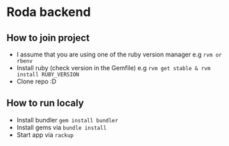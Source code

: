 Roda backend
============


## How to join project

* I assume that you are using one of the ruby version manager e.g `rvm or rbenv`
* Install ruby (check version in the Gemfile) e.g `rvm get stable & rvm install RUBY_VERSION`
* Clone repo :D

## How to run localy

* Install bundler `gem install bundler`
* Install gems via `bundle install`
* Start app via `rackup`
